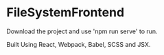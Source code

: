 # FileSystemFrontend

Download the project and use 'npm run serve' to run.

Built Using React, Webpack, Babel, SCSS and JSX.
